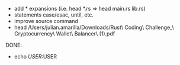  - add * expansions (i.e. head *.rs => head main.rs lib.rs)
 - statements case/esac, until, etc.
 - improve source command
 - head /Users/julian.amarilla/Downloads/Rust\ Coding\ Challenge_\ Cryptocurrency\ Wallet\ Balancer\ (1).pdf

DONE:
 - echo $USER:$USER
